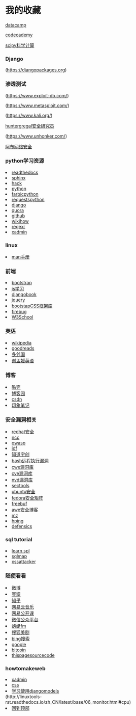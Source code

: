 # 我的收藏

[datacamp](https://www.datacamp.com/)

[codecademy](https://www.codecademy.com/)

[scipy科学计算](https://www.scipy.org)

### Django
(https://djangopackages.org)

### 渗透测试
(https://www.exploit-db.com/)

(https://www.metasploit.com/)

(https://www.kali.org/)

[huntergregal安全研究员](https://github.com/huntergregal/mimipenguin)

(https://www.unhonker.com/)

[阿布网络安全](http://sshack.blog.51cto.com/)


### python学习资源

<li><a href="https://readthedocs.org/">readthedocs</a></li>
<li><a href="http://www.sphinx-doc.org/en/stable/">sphinx</a></li>
<li><a href="http://www.hackingarticles.in/">hack</a></li>
<li><a href="https://www.python.org/" target="_blank">python</a></li>
<li><a href="http://www.fabfile.org/" target="_blank">farbicpython</a></li>
<li><a href="http://docs.python-requests.org/en/latest/" target="_blank">requestspython</a></li>
<li><a href="https://www.djangoproject.com/" target="_blank">django</a></li>
<li><a href="https://www.quora.com/" target="_blank">quora</a></li>
<li><a href="https://github.com/" target="_blank">github</a></li>
<li><a href="http://www.wikihow.com/Main-Page" target="_blank">wikihow</a></li>
<li><a href="http://www.regexr.com/" target="_blank">regexr</a></li>
<li><a href="http://sshwsfc.github.io/xadmin/" target="_blank">xadmin</a></li>

### linux
<li><a href="https://linux.die.net/" target="_blank">man手册</a></li>

### 前端
<li><a href="https://getbootstrap.com/" target="_blank">bootstrap</a></li>
<li><a href="https://www.codecademy.com/learn/javascript">js学习</a></li>
<li><a href="http://djangobook.py3k.cn" target="_blank">djangobook</a></li>
<li><a href="http://api.jquery.com/" target="_blank">jquery</a></li>
<li><a href="http://www.bootcss.com/" target="_blank">bootstapCSS框架库</a></li>
<li><a href="http://getfirebug.com" target="_blank"> firebug </a> </li>
<li><a href="http://www.w3school.com.cn" target="_blank"> W3School</a></li>

### 英语
<li><a href="https://en.wikipedia.org/wiki/Main_Page" target="_blank">wikipedia</a></li>
<li><a href="https://www.goodreads.com/" target="_blank">goodreads</a></li>
<li><a href="http://www.duolingo.cn/" target="_blank">多邻国</a></li>
<li><a href="http://xiemengyuan.cn/" target="_blank">谢孟媛英语</a></li>

### 博客

<li><a href="http://coolshell.cn/articles/17583.html" target="_blank">酷壳</a></li>
<li><a href="http://www.cnblogs.com/" target="_blank">博客园</a></li>
<li><a href="http://blog.csdn.net/lineuman" target="_blank">csdn</a></li>
<li><a href="https://www.yinxiang.com/" target="_blank">印象笔记</a></li>

### 安全漏洞相关
<li><a href="https://access.redhat.com/documentation/zh-CN/Red_Hat_Enterprise_Linux/7/html/Security_Guide/chap-Overview_of_Security_Topics.html#sec-What_is_Computer_Security">redhat安全</a></li>
<li><a href="https://github.com/nccgroup">ncc</a></li>
<li><a href="https://www.owasp.org/index.php/Main_Page">owasp</a></li>
<li><a href="http://ctf.idf.cn">idf</a></li>
<li><a href="http://blog.knownsec.com/" target="_blank">知道宇创</a></li>
<li><a href="http://sec.chinabyte.com/196/13092196.shtml">bash远程执行漏洞</a></li>
<li><a href="http://cwe.mitre.org/data/index.html#review" target="_blank">cwe漏洞库</a></li>
<li><a href="http://cve.mitre.org/" target="_blank">cve漏洞库</a></li>
<li><a href="https://nvd.nist.gov/" target="_blank">nvd漏洞库</a></li>
<li><a href="http://sectools.org/" target="_blank">sectools</a></li>
<li><a href="https://wiki.ubuntu.com/Security/Features" target="_blank">ubuntu安全</a></li>
<li><a href="http://fedoraproject.org/wiki/Security_Features_Matrix" target="_blank">fedora安全矩阵</a></li>
<li><a href="http://www.freebuf.com/" >freebuf</a></li>
<li><a href="http://www.awe.com/mark/">awe安全博客</a></li>
<li><a href="http://www.perihel.at/sec/mz/">mz</a></li>
<li><a href="http://hping.org/">hping</a></li>
<li><a href="http://www.codenomicon.com/products/defensics/">defensics</a></li>

### sql tutorial
<li><a href="http://www.dofactory.com/sql/tutorial">learn spl</a></li>
<li><a href="http://sqlmap.org" target="_blank">sqlmap</a></li>
<li><a href="http://helpagesl.org/htmlpurifier/smoketests/xssAttacks.php">xssattacker</a></li>

### 随便看看
<li><a href="http://weibo.com" target="_blank">微博</a></li>
<li><a href="https://www.douban.com/" target="_blank">豆瓣</a></li>
<li><a href="https://www.zhihu.com/" target="_blank">知乎</a></li>
<li><a href="http://music.163.com/" target="_blank">网易云音乐</a></li>
<li><a href="http://open.163.com/" target="_blank">网易公开课</a></li>
<li><a href="https://mp.weixin.qq.com/" >微信公众平台</a></li>
<li><a href="http://www.qingting.fm/#/home" target="_blank">蜻蜓fm</a></li>
<li><a href=" http://tv.sohu.com/drama/us/" target="_blank">搜狐美剧</a></li>
<li><a href="http://global.bing.com/" target="_blank">bing搜索</a></li>
<li><a href="https://www.google.com/" target="_blank">google</a></li>
<li><a href="https://bitcoin.org/en/getting-started" target="_blank">bitcoin</a></li>
<li><a href="https://github.com/lineuman/mainpage/blob/master/mainpage.html" >thispagesourcecode</a></li>

### howtomakeweb
<li><a href="https://xadmin.readthedocs.io/en/latest/quickstart.html" target="_blank"> xadmin</a></li>
<li><a href="http://www.w3school.com.cn/css/index.asp" target="_blank">css</a></li>
<li><a href="https://docs.djangoproject.com/en/dev/topics/db/models/" target="_blank">学习使用djangomodels</a></li>
(http://linuxtools-rst.readthedocs.io/zh_CN/latest/base/06_monitor.html#cpu)

<li><a href="#" >回到顶部</a></li>